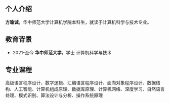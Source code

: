 ## 个人介绍

**方瑜诚**，华中师范大学计算机学院本科生，就读于计算机科学与技术专业。

## 教育背景

- 2021-至今  **华中师范大学**，学士 计算机科学与技术

## 专业课程

高级语言程序设计、数字逻辑、汇编语言程序设计、面向对象程序设计、数据结构、人工智能、计算机组成原理、数据库原理、计算机网络、深度学习、自然语言处理、模式识别、算法设计与分析、操作系统原理

